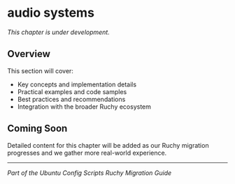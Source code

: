 # audio systems

*This chapter is under development.*

## Overview

This section will cover:

- Key concepts and implementation details
- Practical examples and code samples  
- Best practices and recommendations
- Integration with the broader Ruchy ecosystem

## Coming Soon

Detailed content for this chapter will be added as our Ruchy migration progresses and we gather more real-world experience.

---

*Part of the Ubuntu Config Scripts Ruchy Migration Guide*

